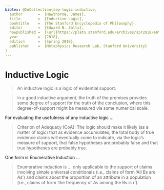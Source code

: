 ```yaml
---
bibtex: @InCollection{sep-logic-inductive,
  author       =  {Hawthorne, James},
  title        =  {Inductive Logic},
  booktitle    =  {The Stanford Encyclopedia of Philosophy},
  editor       =  {Edward N. Zalta},
  howpublished =  {\url{https://plato.stanford.edu/archives/spr2018/entries/logic-inductive/}},
  year         =  {2018},
  edition      =  {Spring 2018},
  publisher    =  {Metaphysics Research Lab, Stanford University}
}
---
```


# Inductive Logic

> An inductive logic is a logic of evidential support.

> In a good inductive argument, the truth of the premises provides some degree of support for the truth of the conclusion, where this degree-of-support might be measured via some numerical scale.

For evaluating the usefulness of any inductive logic ...

> Criterion of Adequacy (CoA):
> The logic should make it likely (as a matter of logic) that as evidence accumulates, the total body of true evidence claims will eventually come to indicate, via the logic’s measure of support, that false hypotheses are probably false and that true hypotheses are probably true.

One form is Enumerative Induction ...

> Enumerative induction is ... only applicable to the support of claims involving simple universal conditionals (i.e., claims of form ‘All Bs are As’) and claims about the proportion of an attribute in a population (i.e., claims of form ‘the frequency of As among the Bs is r’). 

